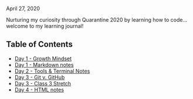 April 27, 2020

Nurturing my curiosity through Quarantine 2020 by learning how to code... welcome to my learning journal!

## Table of Contents
- [Day 1 - Growth Mindset](growth-mindset.md)
- [Day 1 - Markdown notes](markdown-notes.md)
- [Day 2 - Tools & Terminal Notes](tools-terminal.md)
- [Day 3 - Git v. GitHub](git-github.md)
- [Day 3 - Class 3 Stretch](lab03-stretch.md)
- [Day 4 - HTML notes](html-notes.md)

